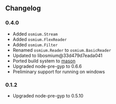 ## Changelog

### 0.4.0

 - Added `osmium.Stream`
 - Added `osmium.FlexReader`
 - Added `osmium.Filter`
 - Renamed `osmium.Reader` to `osmium.BasicReader`
 - Updated to libosmium@33d479d7eada041
 - Ported build system to [mason](https://github.com/mapbox/mason)
 - Upgraded node-pre-gyp to 0.6.6
 - Preliminary support for running on windows

### 0.1.2

 - Upgraded node-pre-gyp to 0.5.10


